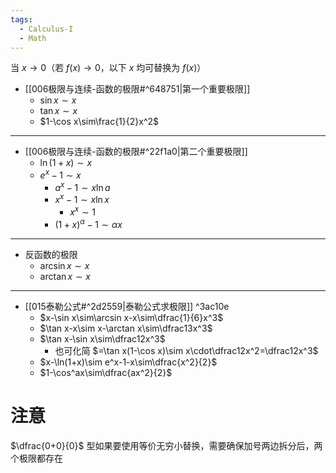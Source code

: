 ```yaml
---
tags:
  - Calculus-I
  - Math
---
```

当 $x\to0$（若 $f(x)\to0$，以下 $x$ 均可替换为 $f(x)$）
- [[006极限与连续-函数的极限#^648751|第一个重要极限]]
	- $\sin x\sim x$
	- $\tan x\sim x$
	- $1-\cos x\sim\frac{1}{2}x^2$
***
- [[006极限与连续-函数的极限#^22f1a0|第二个重要极限]]
	- $\ln(1+x)\sim x$
	- $e^x-1\sim x$
		- $a^x-1\sim x\ln a$
		- $x^x-1\sim x\ln x$
			- $x^x\sim1$
		- $(1+x)^\alpha-1\sim\alpha x$
***
- 反函数的极限
	- $\arcsin x\sim x$
	- $\arctan x\sim x$
***
- [[015泰勒公式#^2d2559|泰勒公式求极限]] ^3ac10e
	- $x-\sin x\sim\arcsin x-x\sim\dfrac{1}{6}x^3$
	- $\tan x-x\sim x-\arctan x\sim\dfrac13x^3$
	- $\tan x-\sin x\sim\dfrac12x^3$
		- 也可化简 $=\tan x(1-\cos x)\sim x\cdot\dfrac12x^2=\dfrac12x^3$
	- $x-\ln(1+x)\sim e^x-1-x\sim\dfrac{x^2}{2}$
	- $1-\cos^ax\sim\dfrac{ax^2}{2}$
# 注意
$\dfrac{0+0}{0}$ 型如果要使用等价无穷小替换，需要确保加号两边拆分后，两个极限都存在
